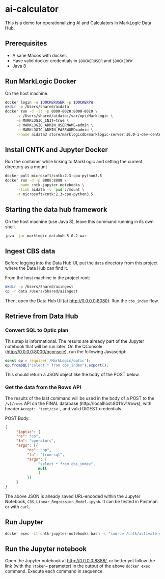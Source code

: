 # ai-calculator

This is a demo for operationalizing AI and Calculators in MarkLogic Data Hub.

## Prerequisites

- A sane Macos with docker.
- Have valid docker credentials in `$DOCKERUSER` and `$DOCKERPW`
- Java 8

## Run MarkLogic Docker

On the host machine:

```sh
docker login -u $DOCKERUSER -p $DOCKERPW
mkdir -p /Users/shared/aidata
docker run -d -it -p 8000-8020:8000-8020 \
     -v /Users/shared/aidata:/var/opt/MarkLogic \
     -e MARKLOGIC_INIT=true \
     -e MARKLOGIC_ADMIN_USERNAME=admin \
     -e MARKLOGIC_ADMIN_PASSWORD=admin \
     --name aidata3 store/marklogicdb/marklogic-server:10.0-1-dev-centos
```

## Install CNTK and Jupyter Docker

Run the container while linking to MarkLogic and setting the current directory as a mount

```sh
docker pull microsoft/cntk:2.3-cpu-python3.5
docker run -d -p 8888:8888 \
     --name cntk-jupyter-notebooks \
     --link aidata -v `pwd`:/mount \
     -t microsoft/cntk:2.3-cpu-python3.5
```

## Starting the data hub framework

On the host machine (use Java 8), leave this command running in its own shell.

```sh
java -jar marklogic-datahub-5.0.2.war
```

## Ingest CBS data

Before logging into the Data Hub UI, put the `data` directory from this project where the Data Hub can find it.

From the host machine in the project root:

```sh
mkdir -p /Users/Shared/aiingest
cp -r data /Users/Shared/aiingest 
```

Then, open the Data Hub UI (at http://0.0.0.0:8080). Run the `cbs_index` flow.

## Retrieve from Data Hub

### Convert SQL to Optic plan

This step is informational. The results are already part of the Jupyter notebook that will be run later. On the QConsole (http://0.0.0.0:8000/qconsole), run the following Javascript:

```js
const op = require('/MarkLogic/optic');
op.fromSQL("select * from cbs_index").export();
```

This should return a JSON object like the body of the POST below.

### Get the data from the Rows API

The results of the last command will be used in the body of a POST to the `/v1/rows` API on the FINAL database (http://localhost:8011/v1/rows), with header `Accept: 'text/csv'`, and valid DIGEST credentials.

POST Body:

```json
{
     "$optic": {
     "ns": "op", 
     "fn": "operators", 
     "args": [{
          "ns": "op", 
          "fn": "from-sql", 
          "args": [
               "select * from cbs_index", 
               null
               ]
          }]
     }
}
```

The above JSON is already saved URL-encoded within the Jupyter Notebook, `CBS_Linear_Regression_Model.ipynb`. It can be tested in Postman or with `curl`.

## Run Jupyter

```sh
docker exec -it cntk-jupyter-notebooks bash -c "source /cntk/activate-cntk && jupyter-notebook --no-browser --port=8888 --ip=0.0.0.0 --notebook-dir=/mount --allow-root"
```

## Run the Jupyter notebook

Open the Jupyter notebook at http://0.0.0.0:8888/, or better yet follow the link (with the `?token=` parameter) in the output of the above `docker exec` command. Execute each command in sequence.

